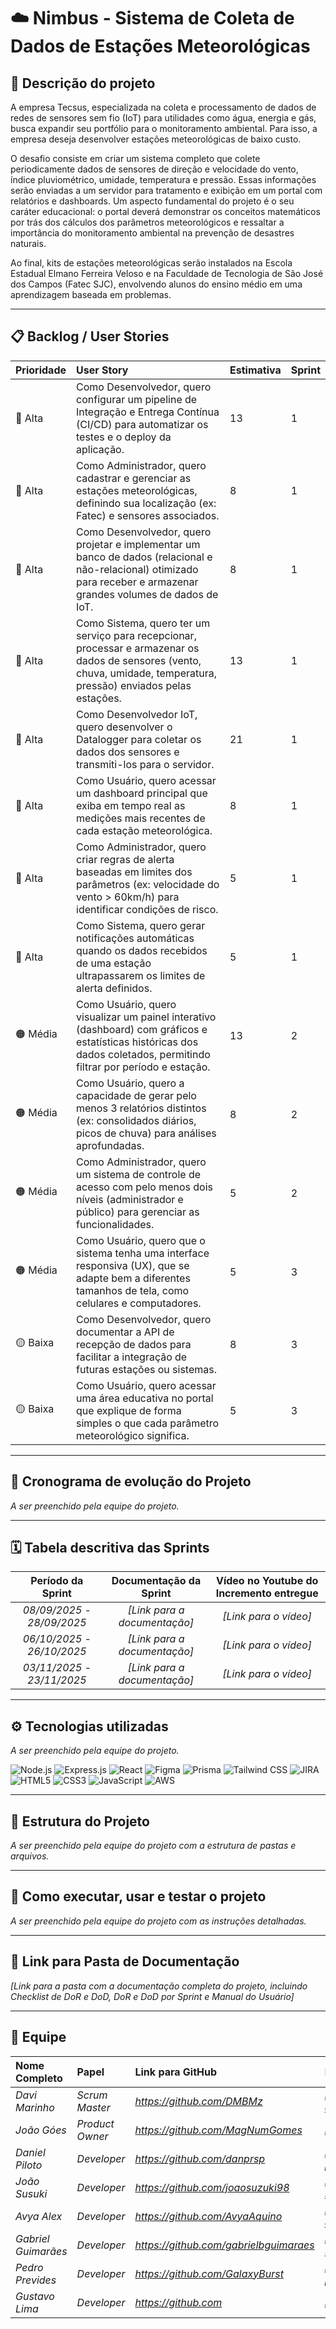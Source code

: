 # ☁️ Nimbus - Sistema de Coleta de Dados de Estações Meteorológicas

## 📝 Descrição do projeto

A empresa Tecsus, especializada na coleta e processamento de dados de redes de sensores sem fio (IoT) para utilidades como água, energia e gás, busca expandir seu portfólio para o monitoramento ambiental. Para isso, a empresa deseja desenvolver estações meteorológicas de baixo custo.

O desafio consiste em criar um sistema completo que colete periodicamente dados de sensores de direção e velocidade do vento, índice pluviométrico, umidade, temperatura e pressão. Essas informações serão enviadas a um servidor para tratamento e exibição em um portal com relatórios e dashboards. Um aspecto fundamental do projeto é o seu caráter educacional: o portal deverá demonstrar os conceitos matemáticos por trás dos cálculos dos parâmetros meteorológicos e ressaltar a importância do monitoramento ambiental na prevenção de desastres naturais.

Ao final, kits de estações meteorológicas serão instalados na Escola Estadual Elmano Ferreira Veloso e na Faculdade de Tecnologia de São José dos Campos (Fatec SJC), envolvendo alunos do ensino médio em uma aprendizagem baseada em problemas.

---

## 📋 Backlog / User Stories

| Prioridade | User Story | Estimativa | Sprint |
| :--- | :--- | :--- | :--- |
| 🔴 Alta | Como Desenvolvedor, quero configurar um pipeline de Integração e Entrega Contínua (CI/CD) para automatizar os testes e o deploy da aplicação. | 13 | 1 |
| 🔴 Alta | Como Administrador, quero cadastrar e gerenciar as estações meteorológicas, definindo sua localização (ex: Fatec) e sensores associados. | 8 | 1 |
| 🔴 Alta | Como Desenvolvedor, quero projetar e implementar um banco de dados (relacional e não-relacional) otimizado para receber e armazenar grandes volumes de dados de IoT. | 8 | 1 |
| 🔴 Alta | Como Sistema, quero ter um serviço para recepcionar, processar e armazenar os dados de sensores (vento, chuva, umidade, temperatura, pressão) enviados pelas estações. | 13 | 1 |
| 🔴 Alta | Como Desenvolvedor IoT, quero desenvolver o Datalogger para coletar os dados dos sensores e transmiti-los para o servidor. | 21 | 1 |
| 🔴 Alta | Como Usuário, quero acessar um dashboard principal que exiba em tempo real as medições mais recentes de cada estação meteorológica. | 8 | 1 |
| 🔴 Alta | Como Administrador, quero criar regras de alerta baseadas em limites dos parâmetros (ex: velocidade do vento > 60km/h) para identificar condições de risco. | 5 | 1 |
| 🔴 Alta | Como Sistema, quero gerar notificações automáticas quando os dados recebidos de uma estação ultrapassarem os limites de alerta definidos. | 5 | 1 |
| 🟠 Média | Como Usuário, quero visualizar um painel interativo (dashboard) com gráficos e estatísticas históricas dos dados coletados, permitindo filtrar por período e estação. | 13 | 2 |
| 🟠 Média | Como Usuário, quero a capacidade de gerar pelo menos 3 relatórios distintos (ex: consolidados diários, picos de chuva) para análises aprofundadas. | 8 | 2 |
| 🟠 Média | Como Administrador, quero um sistema de controle de acesso com pelo menos dois níveis (administrador e público) para gerenciar as funcionalidades. | 5 | 2 |
| 🟠 Média | Como Usuário, quero que o sistema tenha uma interface responsiva (UX), que se adapte bem a diferentes tamanhos de tela, como celulares e computadores. | 5 | 3 |
| 🟡 Baixa | Como Desenvolvedor, quero documentar a API de recepção de dados para facilitar a integração de futuras estações ou sistemas. | 8 | 3 |
| 🟡 Baixa | Como Usuário, quero acessar uma área educativa no portal que explique de forma simples o que cada parâmetro meteorológico significa. | 5 | 3 |

---

## 📅 Cronograma de evolução do Projeto

*A ser preenchido pela equipe do projeto.*

---

## 🗓️ Tabela descritiva das Sprints

| Período da Sprint | Documentação da Sprint | Vídeo no Youtube do Incremento entregue |
| :---: | :---: | :---: |
| *08/09/2025 - 28/09/2025* | *[Link para a documentação]* | *[Link para o vídeo]* |
| *06/10/2025 - 26/10/2025* | *[Link para a documentação]* | *[Link para o vídeo]* |
| *03/11/2025 - 23/11/2025* | *[Link para a documentação]* | *[Link para o vídeo]* |

---

## ⚙️ Tecnologias utilizadas

*A ser preenchido pela equipe do projeto.*

![Node.js](https://img.shields.io/badge/Node.js-339933?style=for-the-badge&logo=nodedotjs&logoColor=white)
![Express.js](https://img.shields.io/badge/Express.js-000000?style=for-the-badge&logo=express&logoColor=white)
![React](https://img.shields.io/badge/React-61DAFB?style=for-the-badge&logo=react&logoColor=black)
![Figma](https://img.shields.io/badge/Figma-F24E1E?style=for-the-badge&logo=figma&logoColor=white)
![Prisma](https://img.shields.io/badge/Prisma-2D3748?style=for-the-badge&logo=prisma&logoColor=white)
![Tailwind CSS](https://img.shields.io/badge/Tailwind%20CSS-38B2AC?style=for-the-badge&logo=tailwind-css&logoColor=white)
![JIRA](https://img.shields.io/badge/JIRA-0052CC?style=for-the-badge&logo=jira&logoColor=white)
![HTML5](https://img.shields.io/badge/HTML5-E34F26?style=for-the-badge&logo=html5&logoColor=white)
![CSS3](https://img.shields.io/badge/CSS3-1572B6?style=for-the-badge&logo=css3&logoColor=white)
![JavaScript](https://img.shields.io/badge/JavaScript-F7DF1E?style=for-the-badge&logo=javascript&logoColor=black)
![AWS](https://img.shields.io/badge/AWS-232F3E?style=for-the-badge&logo=amazon-aws&logoColor=white)

---

## 📂 Estrutura do Projeto

*A ser preenchido pela equipe do projeto com a estrutura de pastas e arquivos.*

---

## 🚀 Como executar, usar e testar o projeto

*A ser preenchido pela equipe do projeto com as instruções detalhadas.*

---

## 🔗 Link para Pasta de Documentação

*[Link para a pasta com a documentação completa do projeto, incluindo Checklist de DoR e DoD, DoR e DoD por Sprint e Manual do Usuário]*

---

## 👥 Equipe

| Nome Completo | Papel | Link para GitHub | Link para LinkedIn |
| :--- | :--- | :--- | :--- |
| *Davi Marinho* | *Scrum Master* | *https://github.com/DMBMz* | *https://www.linkedin.com/in/davi-miguel-a90821214/* |
| *João Góes* | *Product Owner* | *https://github.com/MagNumGomes* | *https://www.linkedin.com/in/joaovitorgoes* |
| *Daniel Piloto* | *Developer* | *https://github.com/danprsp* | *https://www.linkedin.com/in/daniel-piloto-98b717226/* |
| *João Susuki* | *Developer* | *https://github.com/joaosuzuki98* | *https://www.linkedin.com/in/jo%C3%A3o-suzuki-6a2b02192/* |
| *Avya Alex* | *Developer* | *https://github.com/AvyaAquino* | *https://www.linkedin.com/in/avya-candido-598b5228a/* |
| *Gabriel Guimarães* | *Developer* | *https://github.com/gabrielbguimaraes* | *https://www.linkedin.com/in/gabriel-g-854017138* |
| *Pedro Prevides* | *Developer* | *https://github.com/GalaxyBurst* | *https://www.linkedin.com/in/pedro-prevides-87a0b71a8/* |
| *Gustavo Lima* | *Developer* | *https://github.com* | *https://www.linkedin.com* |
